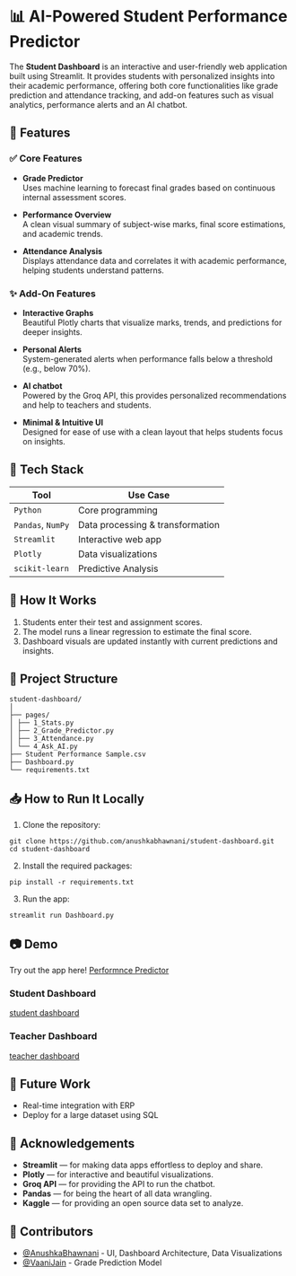 # 📊 AI-Powered Student Performance Predictor

The **Student Dashboard** is an interactive and user-friendly web application built using Streamlit. It provides students with personalized insights into their academic performance, offering both core functionalities like grade prediction and attendance tracking, and add-on features such as visual analytics, performance alerts and an AI chatbot.

## 🚀 Features

### ✅ Core Features
- **Grade Predictor**  
  Uses machine learning to forecast final grades based on continuous internal assessment scores.

- **Performance Overview**  
  A clean visual summary of subject-wise marks, final score estimations, and academic trends.

- **Attendance Analysis**  
  Displays attendance data and correlates it with academic performance, helping students understand patterns.

### ✨ Add-On Features
- **Interactive Graphs**  
  Beautiful Plotly charts that visualize marks, trends, and predictions for deeper insights.

- **Personal Alerts**  
  System-generated alerts when performance falls below a threshold (e.g., below 70%).

- **AI chatbot**  
  Powered by the Groq API, this provides personalized recommendations and help to teachers and students.

- **Minimal & Intuitive UI**  
  Designed for ease of use with a clean layout that helps students focus on insights.

## 🧠 Tech Stack

| Tool                 | Use Case                         |
|----------------------|----------------------------------|
| `Python`             | Core programming                 |
| `Pandas`, `NumPy`    | Data processing & transformation |
| `Streamlit`          | Interactive web app              |
| `Plotly`             | Data visualizations              |
| `scikit-learn`       | Predictive Analysis              |

## 🧠 How It Works

1. Students enter their test and assignment scores.
2. The model runs a linear regression to estimate the final score.
3. Dashboard visuals are updated instantly with current predictions and insights.

## 📂 Project Structure
```
student-dashboard/
│
├── pages/
│ ├── 1_Stats.py
│ ├── 2_Grade_Predictor.py
│ ├── 3_Attendance.py
│ └── 4_Ask_AI.py
├── Student Performance Sample.csv
├── Dashboard.py
└── requirements.txt
```
## 📥 How to Run It Locally
1. Clone the repository:
```
git clone https://github.com/anushkabhawnani/student-dashboard.git
cd student-dashboard
```
2. Install the required packages:
```
pip install -r requirements.txt
```
3. Run the app:
```
streamlit run Dashboard.py
```
## 📷 Demo

Try out the app here!
[Performnce Predictor](https://student-performance-pzy47aaaf2wgxxtvmtcwbd.streamlit.app/)

### Student Dashboard

[student dashboard](https://github.com/user-attachments/assets/a57db5d7-02f4-4e24-b9a7-71af899cb87c)

### Teacher Dashboard

[teacher dashboard](https://github.com/user-attachments/assets/fb0e5d08-3cd4-456e-83d5-ff953f793b71)

## 🚀 Future Work
* Real-time integration with ERP
* Deploy for a large dataset using SQL

## 🙌 Acknowledgements
* **Streamlit** — for making data apps effortless to deploy and share.
* **Plotly** — for interactive and beautiful visualizations.
* **Groq API** — for providing the API to run the chatbot.
* **Pandas** — for being the heart of all data wrangling.
* **Kaggle** — for providing an open source data set to analyze.

## 👥 Contributors

- [@AnushkaBhawnani](https://github.com/anushkabhawnani) - UI, Dashboard Architecture, Data Visualizations
- [@VaaniJain](https://github.com/TheirUsername) - Grade Prediction Model


